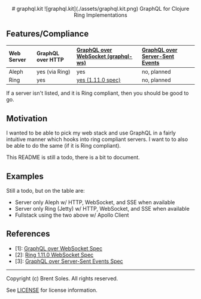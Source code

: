 <p align="center">
    # graphql.kit
    ![graphql.kit](./assets/graphql.kit.png)
    GraphQL for Clojure Ring Implementations
</p>


## Features/Compliance

| Web Server | GraphQL over HTTP | [GraphQL over WebSocket (graphql-ws)](#one) | [GraphQL over Server-Sent Events](#three) |
|:-----------|:------------------|:--------------------------------------------|:------------------------------------------|
| Aleph      | yes (via Ring)    | yes                                         | no, planned                               |
| Ring       | yes               | [yes (1.11.0 spec)](#two)                   | no, planned                               |

If a server isn't listed, and it is Ring compliant, then you should be good to go.


## Motivation

I wanted to be able to pick my web stack and use GraphQL in a fairly
intuitive manner which hooks into ring compliant servers. I want to to also
be able to do the same (if it is Ring compliant).

This README is still a todo, there is a bit to document.


## Examples

Still a todo, but on the table are:

- Server only Aleph w/ HTTP, WebSocket, and SSE when available
- Server only Ring (Jetty) w/ HTTP, WebSocket, and SSE when available
- Fullstack using the two above w/ Apollo Client


## References

- <a id="one">[1]:</a> [GraphQL over WebSocket Spec](https://github.com/enisdenjo/graphql-ws/blob/master/PROTOCOL.md)
- <a id="two">[2]:</a> [Ring 1.11.0 WebSocket Spec](https://github.com/ring-clojure/ring/blob/master/SPEC.md#3-websockets)
- <a id="three">[3]:</a> [GraphQL over Server-Sent Events Spec](https://github.com/enisdenjo/graphql-sse/blob/master/PROTOCOL.md)


---

Copyright (c) Brent Soles. All rights reserved.

See [LICENSE](./LICENSE) for license information.
